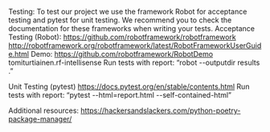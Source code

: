 Testing:
To test our project we use the framework Robot for acceptance testing and pytest for unit testing. We recommend you to check the documentation for these frameworks when writing your tests.
Acceptance Testing (Robot):
https://github.com/robotframework/robotframework
http://robotframework.org/robotframework/latest/RobotFrameworkUserGuide.html
Demo: https://github.com/robotframework/RobotDemo
tomiturtiainen.rf-intellisense
Run tests with report: “robot --outputdir results .”

Unit Testing (pytest)
https://docs.pytest.org/en/stable/contents.html
Run tests with report: “pytest --html=report.html --self-contained-html”

Additional resources:
https://hackersandslackers.com/python-poetry-package-manager/
